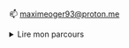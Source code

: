 
📫 maximeoger93@proton.me

<details>
  <summary>Lire mon parcours</summary>
  soon ... 
</details>

<!---
maximeoger/maximeoger is a ✨ special ✨ repository because its `README.md` (this file) appears on your GitHub profile.
You can click the Preview link to take a look at your changes.
--->
